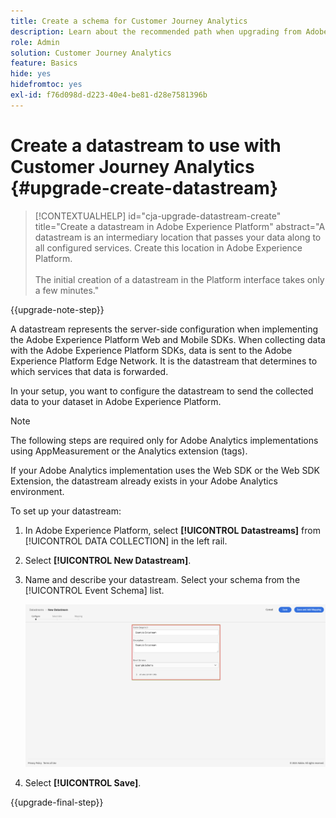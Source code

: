 ```yaml
---
title: Create a schema for Customer Journey Analytics
description: Learn about the recommended path when upgrading from Adobe Analytics to Customer Journey Analytics
role: Admin
solution: Customer Journey Analytics
feature: Basics
hide: yes
hidefromtoc: yes
exl-id: f76d098d-d223-40e4-be81-d28e7581396b
---
```

# Create a datastream to use with Customer Journey Analytics {#upgrade-create-datastream}

<!-- markdownlint-disable MD034 -->

>[!CONTEXTUALHELP]
>id="cja-upgrade-datastream-create"
>title="Create a datastream in Adobe Experience Platform"
>abstract="A datastream is an intermediary location that passes your data along to all configured services. Create this location in Adobe Experience Platform.<br><br>The initial creation of a datastream in the Platform interface takes only a few minutes."

<!-- markdownlint-enable MD034 -->

{{upgrade-note-step}}

<!-- Should we single source this instead of duplicate it? The following steps were copied from: /help/data-ingestion/aepwebsdk.md-->

A datastream represents the server-side configuration when implementing the Adobe Experience Platform Web and Mobile SDKs. When collecting data with the Adobe Experience Platform SDKs, data is sent to the Adobe Experience Platform Edge Network. It is the datastream that determines to which services that data is forwarded.

In your setup, you want to configure the datastream to send the collected data to your dataset in Adobe Experience Platform.

>[!NOTE]
>
>The following steps are required only for Adobe Analytics implementations using AppMeasurement or the Analytics extension (tags).
>
>If your Adobe Analytics implementation uses the Web SDK or the Web SDK Extension, the datastream already exists in your Adobe Analytics environment.

To set up your datastream:

1. In Adobe Experience Platform, select **[!UICONTROL Datastreams]** from [!UICONTROL DATA COLLECTION] in the left rail.

1. Select **[!UICONTROL New Datastream]**.

1. Name and describe your datastream. Select your schema from the [!UICONTROL Event Schema] list.

   ![New Datastream](assets/new-datastream.png)

1. Select **[!UICONTROL Save]**.

{{upgrade-final-step}}
